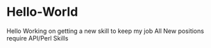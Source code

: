 # Hello-World
Hello  Working on getting a new skill to keep my job 
All New positions require API/Perl Skills
